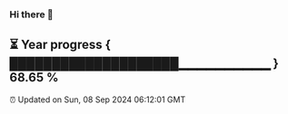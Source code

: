 ### Hi there 👋
⏳ Year progress { ████████████████████▁▁▁▁▁▁▁▁▁▁ } 68.65 %
---
⏰ Updated on Sun, 08 Sep 2024 06:12:01 GMT

